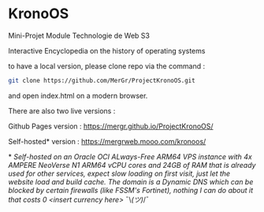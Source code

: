 # KronoOS
Mini-Projet Module Technologie de Web S3

Interactive Encyclopedia on the history of operating systems

to have a local version, please clone repo via the command :

```bash
git clone https://github.com/MerGr/ProjectKronoOS.git
```

and open index.html on a modern browser.



There are also two live versions :

Github Pages version : https://mergr.github.io/ProjectKronoOS/

Self-hosted* version : https://mergrweb.mooo.com/kronoos/



\* *Self-hosted on an Oracle OCI ALways-Free ARM64 VPS instance with 4x AMPERE NeoVerse N1 ARM64 vCPU cores and 24GB of RAM that is already used for other services, expect slow loading on first visit, just let the website load and build cache. The domain is a Dynamic DNS which can be blocked by certain firewalls (like FSSM's Fortinet), nothing I can do about it that costs 0 <insert currency here\>*  ¯\\_(ツ)_/¯
